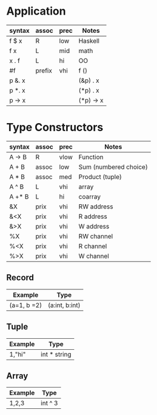 # Application

| syntax | assoc | prec | Notes
| -------| ----- | ---- | ----
| f $ x  | R     | low  | Haskell
| f x    | L     | mid  | math
| x . f  | L     | hi   | OO
| #f     | prefix| vhi  | f ()
| p &. x |       |      | (&p) . x
| p *. x |       |      | (*p) . x
| p -> x |       |      | (*p) -> x

# Type Constructors
| syntax | assoc | prec | Notes
| -------| ----- | ---- | ----
| A -> B | R     | vlow | Function
| A + B  | assoc | low  | Sum (numbered choice)
| A * B  | assoc | med  | Product (tuple)
| A ^ B  | L     | vhi  | array
| A +* B | L     | hi   | coarray
| &X     | prix  | vhi  | RW address
| &<X     | prix  | vhi  | R address
| &>X     | prix  | vhi  | W address
| %X     | prix  | vhi  | RW channel 
| %<X     | prix  | vhi  | R channel  
| %>X     | prix  | vhi  | W channel 

## Record

| Example   | Type
| ------ | -----
| (a=1, b =2) |  (a:int, b:int) 

## Tuple 
| Example   | Type
| ------ | -----
| 1,"hi" |  int * string 

## Array
| Example   | Type
| ------ | -----
| 1,2,3 | int ^ 3

